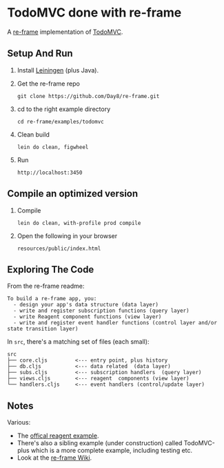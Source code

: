 # TodoMVC done with re-frame

A [re-frame](https://github.com/Day8/re-frame) implementation of [TodoMVC](http://todomvc.com/).


## Setup And Run

1. Install [Leiningen](http://leiningen.org/)  (plus Java).

2. Get the re-frame repo
   ```
   git clone https://github.com/Day8/re-frame.git
   ```

3. cd to the right example directory
   ```
   cd re-frame/examples/todomvc
   ```

4. Clean build
   ```
   lein do clean, figwheel
   ```

5. Run
   ```
   http://localhost:3450
   ```


## Compile an optimized version

1. Compile
   ```
   lein do clean, with-profile prod compile
   ```

2. Open the following in your browser
   ```
   resources/public/index.html
   ```


## Exploring The Code

From the re-frame readme:
```
To build a re-frame app, you:
  - design your app's data structure (data layer)
  - write and register subscription functions (query layer)
  - write Reagent component functions (view layer)
  - write and register event handler functions (control layer and/or state transition layer)
```

In `src`, there's a matching set of files (each small):
```
src
├── core.cljs         <--- entry point, plus history
├── db.cljs           <--- data related  (data layer)
├── subs.cljs         <--- subscription handlers  (query layer)
├── views.cljs        <--- reagent  components (view layer)
└── handlers.cljs     <--- event handlers (control/update layer)
```

## Notes

Various:
 - The [offical reagent example](https://github.com/reagent-project/reagent/tree/master/examples/todomvc).
 - There's also a sibling example (under construction) called TodoMVC-plus which is a more complete example, including testing etc.
 - Look at the [re-frame Wiki](https://github.com/Day8/re-frame/wiki).
